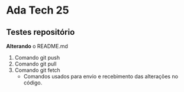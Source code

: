 # Ada Tech 25
## Testes repositório

**Alterando** o README.md

1. Comando git push
2. Comando git pull
3. Comando git fetch
    * Comandos usados para envio e recebimento das alterações no código.
